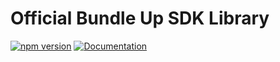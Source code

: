 # Official Bundle Up SDK Library

[![npm version](https://img.shields.io/npm/v/@bundleup/sdk.svg)](https://www.npmjs.com/package/@bundleup/sdk)
[![Documentation](https://img.shields.io/badge/documentation-bundleup.io-green.svg)](https://bundleup.io/docs/sdk)
